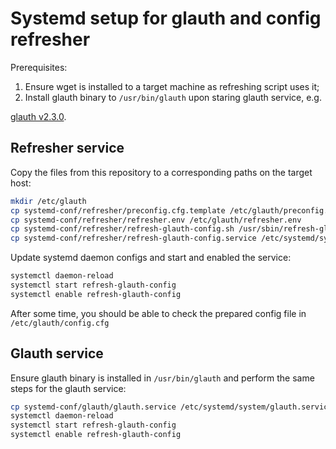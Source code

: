 # Systemd setup for glauth and config refresher

Prerequisites:

1. Ensure wget is installed to a target machine as refreshing script uses it;
2. Install glauth binary to `/usr/bin/glauth` upon staring glauth service, e.g.

[glauth v2.3.0](https://github.com/glauth/glauth/releases/download/v2.3.0/glauth-linux-amd64).

## Refresher service

Copy the files from this repository to a corresponding paths on the target host:

```bash
mkdir /etc/glauth
cp systemd-conf/refresher/preconfig.cfg.template /etc/glauth/preconfig.cfg.template
cp systemd-conf/refresher/refresher.env /etc/glauth/refresher.env
cp systemd-conf/refresher/refresh-glauth-config.sh /usr/sbin/refresh-glauth-config.sh
cp systemd-conf/refresher/refresh-glauth-config.service /etc/systemd/system/refresh-glauth-config.service
```

Update systemd daemon configs and start and enabled the service:

```bash
systemctl daemon-reload
systemctl start refresh-glauth-config
systemctl enable refresh-glauth-config
```

After some time, you should be able to check the prepared config file in `/etc/glauth/config.cfg`

## Glauth service

Ensure glauth binary is installed in `/usr/bin/glauth` and perform the same steps for the glauth service:

```bash
cp systemd-conf/glauth/glauth.service /etc/systemd/system/glauth.service
systemctl daemon-reload
systemctl start refresh-glauth-config
systemctl enable refresh-glauth-config
```
